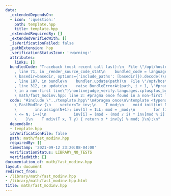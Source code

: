 ```yaml
---
data:
  _extendedDependsOn:
  - icon: ':question:'
    path: template.hpp
    title: template.hpp
  _extendedRequiredBy: []
  _extendedVerifiedWith: []
  _isVerificationFailed: false
  _pathExtension: hpp
  _verificationStatusIcon: ':warning:'
  attributes:
    links: []
  bundledCode: "Traceback (most recent call last):\n  File \"/opt/hostedtoolcache/Python/3.10.1/x64/lib/python3.10/site-packages/onlinejudge_verify/documentation/build.py\"\
    , line 71, in _render_source_code_stat\n    bundled_code = language.bundle(stat.path,\
    \ basedir=basedir, options={'include_paths': [basedir]}).decode()\n  File \"/opt/hostedtoolcache/Python/3.10.1/x64/lib/python3.10/site-packages/onlinejudge_verify/languages/cplusplus.py\"\
    , line 187, in bundle\n    bundler.update(path)\n  File \"/opt/hostedtoolcache/Python/3.10.1/x64/lib/python3.10/site-packages/onlinejudge_verify/languages/cplusplus_bundle.py\"\
    , line 312, in update\n    raise BundleErrorAt(path, i + 1, \"#pragma once found\
    \ in a non-first line\")\nonlinejudge_verify.languages.cplusplus_bundle.BundleErrorAt:\
    \ math/fast_modinv.hpp: line 2: #pragma once found in a non-first line\n"
  code: "#include \"../template.hpp\"\n#pragma once\n\ntemplate <typename T> struct\
    \ FastModInv {\n    vector<T> inv;\n    T mod;\n    void init(int N, T _mod) {\n\
    \        inv.assign(N+1); inv[1] = 1LL; mod = _mod;\n        for (int i = 2; i\
    \ <= N; i++)\n            inv[i] = (mod - (mod / i) * inv[mod % i] % mod) % mod;\n\
    \    }\n    T mdiv(T x, T y) { return x * inv[y] % mod; }\n};\n"
  dependsOn:
  - template.hpp
  isVerificationFile: false
  path: math/fast_modinv.hpp
  requiredBy: []
  timestamp: '2021-09-12 23:20:08-04:00'
  verificationStatus: LIBRARY_NO_TESTS
  verifiedWith: []
documentation_of: math/fast_modinv.hpp
layout: document
redirect_from:
- /library/math/fast_modinv.hpp
- /library/math/fast_modinv.hpp.html
title: math/fast_modinv.hpp
---
```

